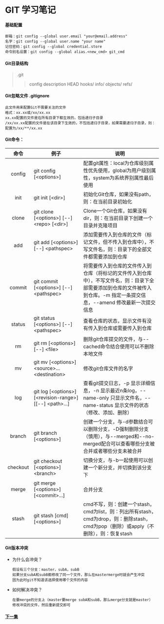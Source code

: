 # GIT 学习笔记

#### 基础配置
```
邮箱：git config --global user.email "your@email.address"
名字：git config --global user.name "your name" 
记住密码：git config --global credential.store
命令别名设置：git config --global alias.<new_cmd> git_cmd
```

#### Git目录结构
> .git
>> config
>> description
>> HEAD
>> hooks/
>> info/
>> objects/
>> refs/

#### Git忽略文件 .gitignore
```
此文件用来配置Git不需要关注的文件
格式：xx.xx或/xx/xx.xx
xx.xx配置的文件是在所有目录下都生效的，包括递归子目录
/xx/xx.xx配置的文件是在该目录下生效的，不包括递归子目录，如果需要递归子目录，则：配置为/xx/**/xx.xx
```

#### Git命令：
|命令|例子|说明|
|:---:|---|---|
|config|git config [\<options\>]|配置git属性：local为仓库级别属性优先使用，global为用户级别属性，system为系统界别属性最后使用|
|init|git init [\<dir\>]|初始化Git仓库，如果没有path，则：在当前目录初始化|
|clone|git clone [\<options\>] [--] \<repo\> [\<dir\>]|Clone一个Git仓库，如果没有dir，则：在当前目录下创建一个目录并克隆项目|
|add|git add [\<options\>] [--] \<pathspec\>|添加需要传入到仓库的文件（标记文件，但不传入到仓库中），不写文件名，则：目录下的全部文件都需要添加到仓库|
|commit|git commit [\<options\>] [--] \<pathspec\>|将需要传入到仓库的文件传入到仓库（将标记的文件传入到仓库中），不写文件名，则：目录下全部需要添加到仓库的文件被传入到仓库。-m 指定一条提交信息，--amend 修改最新一次提交信息|
|status|git status [\<options\>] [--] \<pathspec\>|查看仓库的状态，显示文件有没有传入到仓库或需要传入到仓库|
|rm|git rm [\<options\>] [--] \<file\>|删除git仓库提交的文件，与--cached命令结合使用可以不删除本地文件|
|mv|git mv [\<options\>] \<source\>... \<destination\>|修改git仓库文件的名字
|log|git log [\<options\>] [\<revision-range\>] [[--] \<path\>...]|查看git提交日志，-p 显示详细信息，-n 显示最近n条log，--name-only 只显示文件名，--name-status 显示文件的状态（修改、添加、删除）|
|branch|git branch [\<options\>]|创建一个分支，与-d参数结合可以删除分支，-D强制删除分支（慎用），与--merged和--no-merged配合可以查看哪些分支被合并或者哪些分支未被合并|
|checkout|git checkout [\<options\>] \<branch\>|切换分支，与-b一起使用可以创建一个新分支，并切换到该分支下|
|merge|git merge [\<options\>] [\<commit\>...]|合并分支|
|stash|git stash [cmd] [\<options\>]|cmd不写，则：创建一个stash，cmd为list，则：列出所有stash，cmd为drop，则：删除stash，cmd为pop（删除）或apply（不删除），则：恢复stash|

#### Git版本冲突
+ 为什么会冲突？
  ```
  假设有三个分支：master，subA，subB
  如果分支subA和subB都修改了同一个文件，那么在mastermerge时就会产生冲突
  因为此时git不知道该选择使用哪个文件的内容
  ```

+ 如何解决冲突？
  ```
  在要merge的分支上（master要merge subA和subB，那么merge分支就是master）
  修改冲突的文件，然后重新提交即可
  ```

#### [下一集](https://www.bilibili.com/video/av56582999?p=21)

